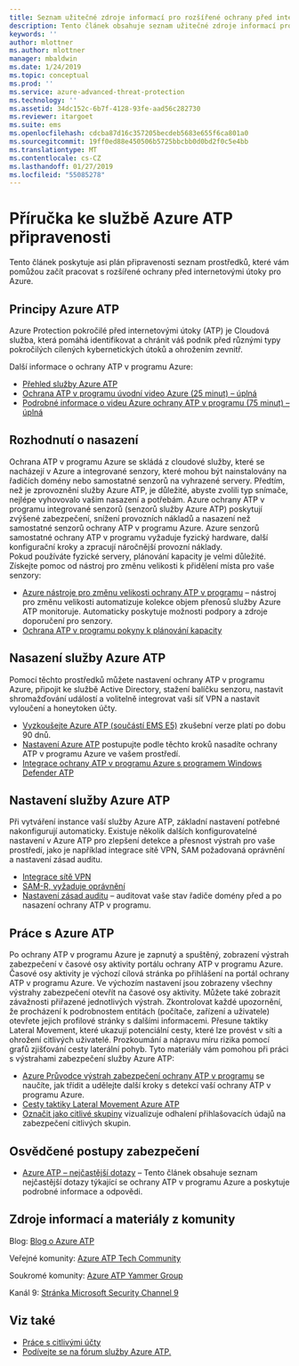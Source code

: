 ```yaml
---
title: Seznam užitečné zdroje informací pro rozšířené ochrany před internetovými útoky pro Azure | Dokumentace Microsoftu
description: Tento článek obsahuje seznam užitečné zdroje informací pro služby Azure ATP
keywords: ''
author: mlottner
ms.author: mlottner
manager: mbaldwin
ms.date: 1/24/2019
ms.topic: conceptual
ms.prod: ''
ms.service: azure-advanced-threat-protection
ms.technology: ''
ms.assetid: 34dc152c-6b7f-4128-93fe-aad56c282730
ms.reviewer: itargoet
ms.suite: ems
ms.openlocfilehash: cdcba87d16c357205becdeb5683e655f6ca801a0
ms.sourcegitcommit: 19ff0ed88e450506b5725bbcbb0d0bd2f0c5e4bb
ms.translationtype: MT
ms.contentlocale: cs-CZ
ms.lasthandoff: 01/27/2019
ms.locfileid: "55085278"
---
```

# <a name="azure-atp-readiness-guide"></a>Příručka ke službě Azure ATP připravenosti

Tento článek poskytuje asi plán připravenosti seznam prostředků, které vám pomůžou začít pracovat s rozšířené ochrany před internetovými útoky pro Azure. 

## <a name="understanding-azure-atp"></a>Principy Azure ATP

Azure Protection pokročilé před internetovými útoky (ATP) je Cloudová služba, která pomáhá identifikovat a chránit váš podnik před různými typy pokročilých cílených kybernetických útoků a ohrožením zevnitř.
 
Další informace o ochrany ATP v programu Azure: 
- [Přehled služby Azure ATP](what-is-atp.md)
- [Ochrana ATP v programu úvodní video Azure (25 minut) – úplná](https://www.youtube.com/watch?v=EGY2m8yU_KE)
- [Podrobné informace o videu Azure ochrany ATP v programu (75 minut) – úplná](https://www.youtube.com/watch?v=QXZIfH0wP3Q)

## <a name="deployment-decisions"></a>Rozhodnutí o nasazení

Ochrana ATP v programu Azure se skládá z cloudové služby, které se nacházejí v Azure a integrované senzory, které mohou být nainstalovány na řadičích domény nebo samostatné senzorů na vyhrazené servery. Předtím, než je zprovoznění služby Azure ATP, je důležité, abyste zvolili typ snímače, nejlépe vyhovovalo vašim nasazení a potřebám. Azure ochrany ATP v programu integrované senzorů (senzorů služby Azure ATP) poskytují zvýšené zabezpečení, snížení provozních nákladů a nasazení než samostatné senzorů ochrany ATP v programu Azure. Azure senzorů samostatné ochrany ATP v programu vyžaduje fyzický hardware, další konfigurační kroky a zpracují náročnější provozní náklady. <br>Pokud používáte fyzické servery, plánování kapacity je velmi důležité. Získejte pomoc od nástroj pro změnu velikosti k přidělení místa pro vaše senzory: 
- [Azure nástroje pro změnu velikosti ochrany ATP v programu](http://aka.ms/aatpsizingtool) – nástroj pro změnu velikosti automatizuje kolekce objem přenosů služby Azure ATP monitoruje. Automaticky poskytuje možnosti podpory a zdroje doporučení pro senzory. 
- [Ochrana ATP v programu pokyny k plánování kapacity](atp-capacity-planning.md)

## <a name="deploy-azure-atp"></a>Nasazení služby Azure ATP

Pomocí těchto prostředků můžete nastavení ochrany ATP v programu Azure, připojit ke službě Active Directory, stažení balíčku senzoru, nastavit shromažďování událostí a volitelně integrovat vaši síť VPN a nastavit vyloučení a honeytoken účty. 
- [Vyzkoušejte Azure ATP (součástí EMS E5)](http://aka.ms/aatptrial) zkušební verze platí po dobu 90 dnů.
- [Nastavení Azure ATP](install-atp-step1.md) postupujte podle těchto kroků nasadíte ochrany ATP v programu Azure ve vašem prostředí.
- [Integrace ochrany ATP v programu Azure s programem Windows Defender ATP](integrate-wd-atp.md)

## <a name="azure-atp-settings"></a>Nastavení služby Azure ATP

Při vytváření instance vaší služby Azure ATP, základní nastavení potřebné nakonfigurují automaticky. Existuje několik dalších konfigurovatelné nastavení v Azure ATP pro zlepšení detekce a přesnost výstrah pro vaše prostředí, jako je například integrace sítě VPN, SAM požadovaná oprávnění a nastavení zásad auditu. 

- [Integrace sítě VPN](install-atp-step6-vpn.md)
- [SAM-R, vyžaduje oprávnění](install-atp-step8-samr.md)
- [Nastavení zásad auditu](atp-advanced-audit-policy.md) – auditovat vaše stav řadiče domény před a po nasazení ochrany ATP v programu. 

## <a name="work-with-azure-atp"></a>Práce s Azure ATP

Po ochrany ATP v programu Azure je zapnutý a spuštěný, zobrazení výstrah zabezpečení v časové osy aktivity portálu ochrany ATP v programu Azure. Časové osy aktivity je výchozí cílová stránka po přihlášení na portál ochrany ATP v programu Azure. Ve výchozím nastavení jsou zobrazeny všechny výstrahy zabezpečení otevřít na časové osy aktivity. Můžete také zobrazit závažnosti přiřazené jednotlivých výstrah. Zkontrolovat každé upozornění, že procházení k podrobnostem entitách (počítače, zařízení a uživatele) otevřete jejich profilové stránky s dalšími informacemi. Přesune taktiky Lateral Movement, které ukazují potenciální cesty, které lze provést v síti a ohrožení citlivých uživatelé. Prozkoumání a nápravu míru rizika pomocí grafů zjišťování cesty laterální pohyb. Tyto materiály vám pomohou při práci s výstrahami zabezpečení služby Azure ATP: 

- [Azure Průvodce výstrah zabezpečení ochrany ATP v programu](suspicious-activity-guide.md) se naučíte, jak třídit a udělejte další kroky s detekcí vaší ochrany ATP v programu Azure.
- [Cesty taktiky Lateral Movement Azure ATP](use-case-lateral-movement-path.md)
- [Označit jako citlivé skupiny](sensitive-accounts.md) vizualizuje odhalení přihlašovacích údajů na zabezpečení citlivých skupin.

## <a name="security-best-practices"></a>Osvědčené postupy zabezpečení

- [Azure ATP – nejčastější dotazy](atp-technical-faq.md) – Tento článek obsahuje seznam nejčastější dotazy týkající se ochrany ATP v programu Azure a poskytuje podrobné informace a odpovědi. 

## <a name="community-resources"></a>Zdroje informací a materiály z komunity

Blog: [Blog o Azure ATP](https://aka.ms/aatpblog)

Veřejné komunity: [Azure ATP Tech Community](https://aka.ms/AatpCom)

Soukromé komunity: [Azure ATP Yammer Group](https://www.yammer.com/azureadvisors/#/threads/inGroup?type=in_group&feedId=9386893&view=all)

Kanál 9: [Stránka Microsoft Security Channel 9](https://channel9.msdn.com/Shows/Microsoft-Security/)



## <a name="see-also"></a>Viz také

- [Práce s citlivými účty](sensitive-accounts.md)
- [Podívejte se na fórum služby Azure ATP.](https://aka.ms/azureatpcommunity)